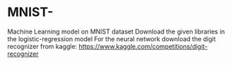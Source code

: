 # MNIST-
Machine Learning model on MNIST dataset
Download the given libraries in the logistic-regression model
For the neural network download the digit recognizer from kaggle:
https://www.kaggle.com/competitions/digit-recognizer
